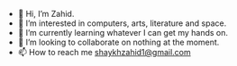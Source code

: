 - 👋 Hi, I’m Zahid.
- 👀 I’m interested in computers, arts, literature and space.
- 🌱 I’m currently learning whatever I can get my hands on.
- 💞️ I’m looking to collaborate on nothing at the moment.
- 📫 How to reach me shaykhzahid1@gmail.com

<!---
sheikhzahid/sheikhzahid is a ✨ special ✨ repository because its `README.md` (this file) appears on your GitHub profile.
You can click the Preview link to take a look at your changes.
--->
